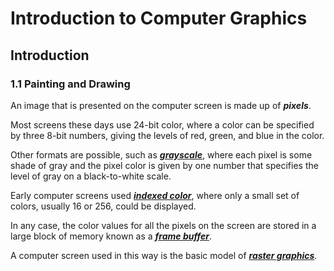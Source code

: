 # Introduction to Computer Graphics

## Introduction

### 1.1 Painting and Drawing

An image that is presented on the computer screen is made up of ***pixels***.

Most screens these days use 24-bit color, where a color can be specified by three 8-bit numbers,
giving the levels of red, green, and blue in the color.

Other formats are possible, such as ***[grayscale][0]***,
where each pixel is some shade of gray and the pixel color is given by one number that specifies
the level of gray on a black-to-white scale.

Early computer screens used ***[indexed color][1]***,
where only a small set of colors, usually 16 or 256, could be displayed.

In any case, the color values for all the pixels on the screen are stored in a large block of
memory known as a ***[frame buffer][2]***.

A computer screen used in this way is the basic model of ***[raster graphics][3]***.

<!-- Links -->
[0]: https://en.wikipedia.org/wiki/Grayscale
[1]: https://en.wikipedia.org/wiki/Indexed_color
[2]: https://en.wikipedia.org/wiki/Framebuffer
[3]: https://en.wikipedia.org/wiki/Raster_graphics
